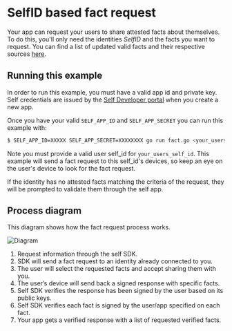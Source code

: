 # SelfID based fact request

Your app can request your users to share attested facts about themselves. To do this, you'll only need the identities _SelfID_ and the facts you want to request. You can find a list of updated valid facts and their respective sources [here](https://github.com/joinself/self-go-sdk/blob/master/fact/fact.go).

## Running this example

In order to run this example, you must have a valid app id and private key. Self credentials are issued by the [Self Developer portal](https://developer.joinself.com/) when you create a new app.

Once you have your valid `SELF_APP_ID` and `SELF_APP_SECRET` you can run this example with:

```bash
$ SELF_APP_ID=XXXXX SELF_APP_SECRET=XXXXXXXX go run fact.go <your_users_self_id>
```

Note you must provide a valid user self_id for `your_users_self_id`. This example will send a fact request to this self_id's devices, so keep an eye on the user's device to look for the fact request.

If the identity has no attested facts matching the criteria of the request, they will be prompted to validate them through the self app.

## Process diagram

This diagram shows how the fact request process works.

![Diagram](https://static.joinself.com/images/fact_request_diagram.png)


1. Request information through the self SDK.
2. SDK will send a fact request to an identity already connected to you.
3. The user will select the requested facts and accept sharing them with you.
4. The user’s device will send back a signed response with specific facts.
5. Self SDK verifies the response has been signed by the user based on its public keys.
6. Self SDK verifies each fact is signed by the user/app specified on each fact.
7. Your app gets a verified response with a list of requested verified facts.
